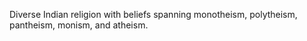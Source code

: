Diverse Indian religion with beliefs spanning monotheism, polytheism, pantheism, monism, and atheism.
